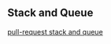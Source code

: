 ## Stack and Queue
[pull-request stack and queue](https://github.com/Motasem-Sulaiman/data-structures-and-algorithms/pull/16)